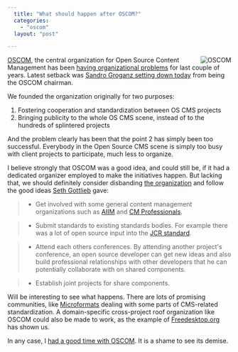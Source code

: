 ```yaml
---
  title: "What should happen after OSCOM?"
  categories: 
    - "oscom"
  layout: "post"

---
```

<img src="https://s3.eu-central-1.amazonaws.com/bergie-iki-fi/OSCOM-official.png" style="float: right; margin-left: 10px;" alt="OSCOM" title="OSCOM" />

[OSCOM][1], the central organization for Open Source Content Management has been [having  organizational problems][2] for last couple of years. Latest setback was [Sandro Groganz setting down today][3] from being the OSCOM chairman.

We founded the organization originally for two purposes:

1. Fostering cooperation and standardization between OS CMS projects
2. Bringing publicity to the whole OS CMS scene, instead of to the hundreds of splintered projects

And the problem clearly has been that the point 2 has simply been too successful. Everybody in the Open Source CMS scene is simply too busy with client projects to participate, much less to organize.

I believe strongly that OSCOM was a good idea, and could still be, if it had a dedicated organizer employed to make the initiatives happen. But lacking that, we should definitely consider disbanding [the organization][4] and follow the good ideas [Seth Gottlieb][3] gave:

> * Get involved with some general content management organizations such as [AIIM][5] and [CM Professionals][6].

> * Submit standards to existing standards bodies. For example there was a lot of open source input into the [JCR standard][7].

> * Attend each others conferences. By attending another project's conference, an open source developer can get new ideas and also build professional relationships with other developers that he can potentially collaborate with on shared components.

> * Establish joint projects for share components.

Will be interesting to see what happens. There are lots of promising communities, like [Microformats][8] dealing with some parts of CMS-related standardization. A domain-specific cross-project roof organization like OSCOM could also be made to work, as the example of [Freedesktop.org][9] has shown us.

In any case, I [had a good time with OSCOM][10]. It is a shame to see its demise.

[1]: http://www.oscom.org/
[2]: http://bergie.iki.fi/blog/the-doubtful-future-of-oscom/
[3]: http://contenthere.blogspot.com/2006/09/sandro-groganz-steps-down-from-oscom.html
[4]: http://www.oscom.org/get-involved/organization/
[5]: http://www.aiim.org/
[6]: http://www.cmprofessionals.org/
[7]: http://jcp.org/en/jsr/detail?id=170
[8]: http://www.microformats.org/
[9]: http://freedesktop.org/wiki/
[10]: http://www.oscom.org/gallery/
